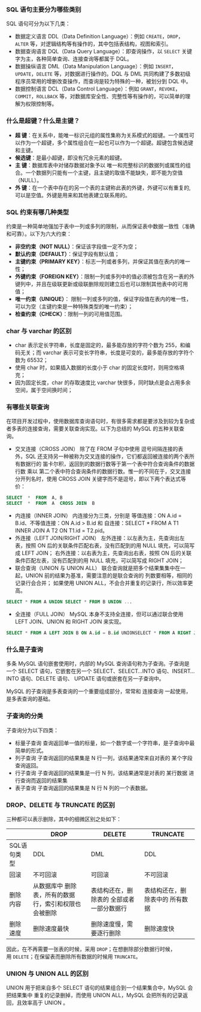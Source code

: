 ### SQL 语句主要分为哪些类别
SQL 语句可分为以下几类：
- 数据定义语言 DDL（Data Definition Language）：例如 `CREATE`，`DROP`，`ALTER` 等，对逻辑结构等有操作的，其中包括表结构，视图和索引。
- 数据查询语言 DQL（Data Query Language）：即查询操作，以 `SELECT` 关键字为主，各种简单查询、连接查询等都属于 DQL。
- 数据操纵语言 DML（Data Manipulation Language）：例如 `INSERT`，`UPDATE`，`DELETE` 等，对数据进行操作的。DQL 与 DML 共同构建了多数初级程序员常用的增删改查操作，而查询是较为特殊的一种，被划分到 DQL 中。
- 数据控制语言 DCL（Data Control Language）：例如 `GRANT`，`REVOKE`，`COMMIT`，`ROLLBACK` 等，对数据库安全性、完整性等有操作的，可以简单的理解为权限控制等。

### 什么是超键？什么是主键？

- **超 键**：在关系中，能唯一标识元组的属性集称为关系模式的超键。一个属性可以作为一个超键，多个属性组合在一起也可以作为一个超键。超键包含候选键和主键。
- **候选键**：是最小超键，即没有冗余元素的超键。
- **主 键**：数据库表中对储存数据对象予以 唯一和完整标识的数据列或属性的组合。一个数据列只能有一个主键，且主键的取值不能缺失，即不能为空值（NULL）。
- **外 键**：在一个表中存在的另一个表的主键称此表的外键，外键可以有重复的, 可以是空值。外键是用来和其他表建立联系用的。

### SQL 约束有哪几种类型
约束是一种简单地强加于表中一列或多列的限制，从而保证表中数据一致性（准确和可靠）。以下为六大约束：
- **非空约束（NOT NULL）**：保证该字段值一定不为空；
- **默认约束（DEFAULT）**：保证字段有默认值；
- **主键约束（PRIMARY KEY）**：标志一列或者多列，并保证其值在表内的唯一性；
- **外键约束（FOREIGN KEY）**：限制一列或多列中的值必须被包含在另一表的外键列中，并且在级联更新或级联删除规则建立后也可以限制其他表中的可用值；
- **唯一约束（UNIQUE）**： 限制一列或多列的值，保证字段值在表内的唯一性，可以为空（主键约束是一种特殊类型的唯一约束）；
- **检查约束（CHECK）**：限制一列的可用值范围。

### char 与 varchar 的区别
- char 表示定长字符串，长度是固定的，最多能存放的字符个数为 255，和编码无关；而 varchar 表示可变长字符串，长度是可变的，最多能存放的字符个数为 65532；
- 使用 char 时，如果插入数据的长度小于 char 的固定长度时，则用空格填充；
- 因为固定长度，char 的存取速度比 varchar 快很多，同时缺点是会占用多余空间，属于空间换时间；

### 有哪些关联查询
在项目开发过程中，使用数据库查询语句时，有很多需求都是要涉及到较为复杂或者多表的连接查询，需要关联查询实现。以下为总结的 MySQL 的五种关联查询。
- 交叉连接（CROSS JOIN）
	除了在 FROM 子句中使用 逗号间隔连接的表 外，SQL 还支持另一种被称为交叉连接的操作，它们都返回被连接的两个表所有数据行的 笛卡尔积，返回到的数据行数等于第一个表中符合查询条件的数据行数 乘以 第二个表中符合查询条件的数据行数。惟一的不同在于，交叉连接分开列名时，使用 CROSS JOIN 关键字而不是逗号，即以下两个表达式等价：
```sql
SELECT  *  FROM  A, B
SELECT  *  FROM  A  CROSS JOIN  B
```
- 内连接（INNER JOIN）
	内连接分为三类，分别是 等值连接：ON A.id = B.id、不等值连接：ON A.id > B.id 和 自连接：SELECT * FROM A T1 INNER JOIN A T2 ON T1.id = T2.pid。
- 外连接（LEFT JOIN/RIGHT JOIN）
	左外连接：以左表为主，先查询出左表，按照 ON 后的关联条件匹配右表，没有匹配到的用 NULL 填充，可以简写成 LEFT JOIN；
	右外连接：以右表为主，先查询出右表，按照 ON 后的关联条件匹配左表，没有匹配到的用 NULL 填充，可以简写成 RIGHT JOIN；
- 联合查询（UNION 与 UNION ALL）
	联合查询就是把多个结果集集中在一起，UNION 前的结果为基准，需要注意的是联合查询的 列数要相等，相同的记录行会合并；
	如果使用 UNION ALL，不会合并重复的记录行，所以效率更高。
```sql
SELECT * FROM A UNION SELECT * FROM B UNION ...
```
- 全连接（FULL JOIN）
	MySQL 本身不支持全连接，但可以通过联合使用 LEFT JOIN、UNION 和 RIGHT JOIN 来实现。
```sql
SELECT * FROM A LEFT JOIN B ON A.id = B.id UNIONSELECT * FROM A RIGHT JOIN B ON A.id = B.id
```

### 什么是子查询
多条 MySQL 语句嵌套使用时，内部的 MySQL 查询语句称为子查询。子查询是一个 SELECT 语句，它嵌套在另一个 SELECT、SELECT…INTO 语句、INSERT…INTO 语句、DELETE 语句、 UPDATE 语句或嵌套在另一子查询中。

MySQL 的子查询是多表查询的一个重要组成部分，常常和 连接查询 一起使用，是多表查询的基础。

### 子查询的分类
子查询分为以下四类：
- 标量子查询
	查询返回单一值的标量，如一个数字或一个字符串，是子查询中最简单的形式。
- 列子查询
	子查询返回的结果集是 N 行一列，该结果通常来自对表的 某个字段 查询返回。
- 行子查询
	子查询返回的结果集是一行 N 列，该结果通常是对表的 某行数据 进行查询而返回的结果集
- 表子查询
	子查询返回的结果集是 N 行 N 列的一个表数据。

### DROP、DELETE 与 TRUNCATE 的区别
三种都可以表示删除，其中的细微区别之处如下：

| | DROP | DELETE | TRUNCATE |
| ---- | ---- | ---- | ---- | 
| SQL语句类型 | DDL | DML | DDL |
| 回滚 | 不可回滚 | 可回滚 | 不可回滚 | 
| 删除内容 | 从数据库中 删除表，所有的数据行，索引和权限也会被删除 | 表结构还在，删除表的 全部或者一部分数据行 | 表结构还在，删除表中的 所有数据 | 
| 删除速度 | 删除速度最快 | 删除速度慢，需要逐行删除 | 删除速度快 | 
因此，在不再需要一张表的时候，采用 `DROP`；在想删除部分数据行时候，用 `DELETE`；在保留表而删除所有数据的时候用 `TRUNCATE`。

### UNION 与 UNION ALL 的区别
UNION 用于把来自多个 SELECT 语句的结果组合到一个结果集合中，MySQL 会把结果集中 重复的记录删掉，而使用 UNION ALL，MySQL 会把所有的记录返回，且效率高于 UNION 。
